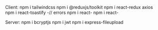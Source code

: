 Client:
npm i tailwindcss
npm i @reduxjs/toolkit
npm i react-redux axios
npm i react-toastify       -// errors
npm i react-
npm i react-


Server:
npm i bcryptjs
npm i jwt
npm i express-fileupload
